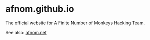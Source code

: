 afnom.github.io
===============

The official website for A Finite Number of Monkeys Hacking Team.

See also: [afnom.net](afnom.net)
